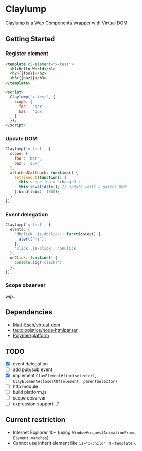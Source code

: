 # Claylump

Claylump is a Web Components wrapper with Virtual DOM.

## Getting Started

### Register element

```html
<template cl-element="x-test">
  <h1>Hello World</h1>
  <h2>{{foo}}</h2>
  <h3>{{baz}}</h3>
</template>

<script>
  Claylump('x-test', {
    scope: {
      foo : 'bar',
      baz : 'qux'
    }
  });
</script>
```

### Update DOM

```javascript
Claylump('x-test', {
  scope: {
    foo : 'bar',
    baz : 'qux'
  },
  attachedCallback: function() {
    setTimeout(function() {
      this.scope.foo = 'changed';
      this.invalidate(); // update (diff & patch) DOM!
    }.bind(this), 1000);
  }
});
```

### Event delegation

```javascript
Claylump('x-test', {
  events: {
    'dbclick .js-dbclick': function(evt) {
      alert('hi');
    },
    'click .js-click': 'onClick'
  },
  onClick: function() {
    console.log('click!');
  },
});
```

### Scope observer

wip...

## Dependencies

- [Matt-Esch/virtual-dom](https://github.com/Matt-Esch/virtual-dom)
- [tautologistics/node-htmlparser](https://github.com/tautologistics/node-htmlparser)
- [Polymer/platform](https://github.com/Polymer/platform)

## TODO

- [x] event delegation
- [ ] add pub/sub event
- [x] implement `ClayElement#find(selector)`, `ClayElement#closestOf(element, parentSelector)`
- [ ] http module
- [ ] build platform.js
- [ ] scope observer
- [ ] expression support...?

## Current restriction

- Internet Explorer 10~ (using `Window#requestAnimationFrame`, `Element.matches`)
- Cannot use inherit element like `is="x-child"` in `<template>`.
